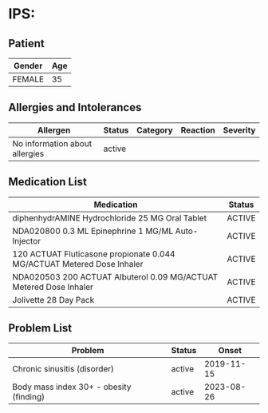 # IPS:

## Patient

|Gender|Age|
|---|---|
|FEMALE|35|

## Allergies and Intolerances

|Allergen|Status|Category|Reaction|Severity|
|---|---|---|---|---|
|No information about allergies|active||||

## Medication List

|Medication|Status|
|---|---|
|diphenhydrAMINE Hydrochloride 25 MG Oral Tablet|ACTIVE|
|NDA020800 0.3 ML Epinephrine 1 MG/ML Auto-Injector|ACTIVE|
|120 ACTUAT Fluticasone propionate 0.044 MG/ACTUAT Metered Dose Inhaler|ACTIVE|
|NDA020503 200 ACTUAT Albuterol 0.09 MG/ACTUAT Metered Dose Inhaler|ACTIVE|
|Jolivette 28 Day Pack|ACTIVE|

## Problem List

|Problem|Status|Onset|
|---|---|---|
|Chronic sinusitis (disorder)|active|2019-11-15|
|Body mass index 30+ - obesity (finding)|active|2023-08-26|
